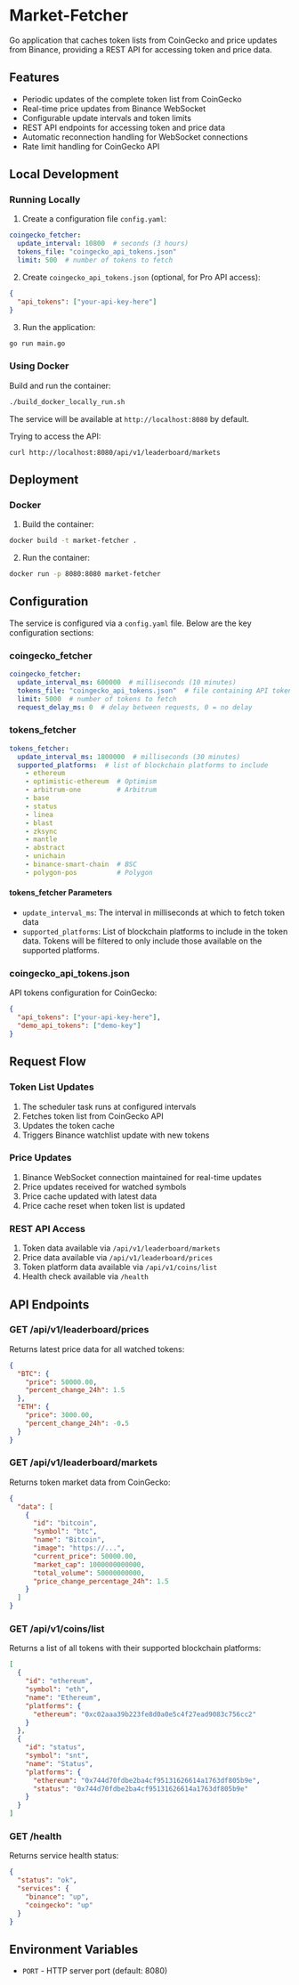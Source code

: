 # Market-Fetcher

Go application that caches token lists from CoinGecko and price updates from Binance, providing a REST API for accessing token and price data.

## Features

- Periodic updates of the complete token list from CoinGecko
- Real-time price updates from Binance WebSocket
- Configurable update intervals and token limits
- REST API endpoints for accessing token and price data
- Automatic reconnection handling for WebSocket connections
- Rate limit handling for CoinGecko API

## Local Development

### Running Locally

1. Create a configuration file `config.yaml`:
```yaml
coingecko_fetcher:
  update_interval: 10800  # seconds (3 hours)
  tokens_file: "coingecko_api_tokens.json"
  limit: 500  # number of tokens to fetch
```

2. Create `coingecko_api_tokens.json` (optional, for Pro API access):
```json
{
  "api_tokens": ["your-api-key-here"]
}
```

3. Run the application:
```bash
go run main.go
```

### Using Docker

Build and run the container:
```bash
./build_docker_locally_run.sh
```


The service will be available at `http://localhost:8080` by default. 

Trying to access the API:

```
curl http://localhost:8080/api/v1/leaderboard/markets
```
## Deployment

### Docker

1. Build the container:
```bash
docker build -t market-fetcher .
```

2. Run the container:
```bash
docker run -p 8080:8080 market-fetcher
```

## Configuration

The service is configured via a `config.yaml` file. Below are the key configuration sections:

### coingecko_fetcher

```yaml
coingecko_fetcher:
  update_interval_ms: 600000  # milliseconds (10 minutes)
  tokens_file: "coingecko_api_tokens.json"  # file containing API tokens
  limit: 5000  # number of tokens to fetch
  request_delay_ms: 0  # delay between requests, 0 = no delay
```

### tokens_fetcher

```yaml
tokens_fetcher:
  update_interval_ms: 1800000  # milliseconds (30 minutes)
  supported_platforms:  # list of blockchain platforms to include
    - ethereum
    - optimistic-ethereum  # Optimism
    - arbitrum-one         # Arbitrum
    - base
    - status
    - linea
    - blast
    - zksync
    - mantle
    - abstract
    - unichain
    - binance-smart-chain  # BSC
    - polygon-pos          # Polygon
```

#### tokens_fetcher Parameters

- `update_interval_ms`: The interval in milliseconds at which to fetch token data
- `supported_platforms`: List of blockchain platforms to include in the token data. Tokens will be filtered to only include those available on the supported platforms.

### coingecko_api_tokens.json

API tokens configuration for CoinGecko:
```json
{
  "api_tokens": ["your-api-key-here"],
  "demo_api_tokens": ["demo-key"]
}
```
## Request Flow

### Token List Updates
1. The scheduler task runs at configured intervals
2. Fetches token list from CoinGecko API
3. Updates the token cache
4. Triggers Binance watchlist update with new tokens

### Price Updates
1. Binance WebSocket connection maintained for real-time updates
2. Price updates received for watched symbols
3. Price cache updated with latest data
4. Price cache reset when token list is updated

### REST API Access
1. Token data available via `/api/v1/leaderboard/markets`
2. Price data available via `/api/v1/leaderboard/prices`
3. Token platform data available via `/api/v1/coins/list`
4. Health check available via `/health`

## API Endpoints

### GET /api/v1/leaderboard/prices
Returns latest price data for all watched tokens:
```json
{
  "BTC": {
    "price": 50000.00,
    "percent_change_24h": 1.5
  },
  "ETH": {
    "price": 3000.00,
    "percent_change_24h": -0.5
  }
}
```

### GET /api/v1/leaderboard/markets
Returns token market data from CoinGecko:
```json
{
  "data": [
    {
      "id": "bitcoin",
      "symbol": "btc",
      "name": "Bitcoin",
      "image": "https://...",
      "current_price": 50000.00,
      "market_cap": 1000000000000,
      "total_volume": 50000000000,
      "price_change_percentage_24h": 1.5
    }
  ]
}
```

### GET /api/v1/coins/list
Returns a list of all tokens with their supported blockchain platforms:
```json
[
  {
    "id": "ethereum",
    "symbol": "eth",
    "name": "Ethereum",
    "platforms": {
      "ethereum": "0xc02aaa39b223fe8d0a0e5c4f27ead9083c756cc2"
    }
  },
  {
    "id": "status",
    "symbol": "snt",
    "name": "Status",
    "platforms": {
      "ethereum": "0x744d70fdbe2ba4cf95131626614a1763df805b9e",
      "status": "0x744d70fdbe2ba4cf95131626614a1763df805b9e"
    }
  }
]
```

### GET /health
Returns service health status:
```json
{
  "status": "ok",
  "services": {
    "binance": "up",
    "coingecko": "up"
  }
}
```

## Environment Variables

- `PORT` - HTTP server port (default: 8080) 